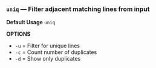 ### `uniq` — Filter adjacent matching lines from input

**Default Usage**
	`uniq` 

**OPTIONS**
- `-u` = Filter for unique lines
- `-c` = Count number of duplicates
- `-d` = Show only duplicates
